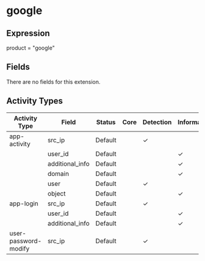 google
======

Expression
----------

product = "google"

Fields
------

There are no fields for this extension.

Activity Types
--------------

| Activity Type        | Field           | Status  | Core | Detection | Informational |
| -------------------- | --------------- | ------- | ---- | --------- | ------------- |
| app-activity         | src_ip          | Default |      | &#10003;  |               |
|                      | user_id         | Default |      |           | &#10003;      |
|                      | additional_info | Default |      |           | &#10003;      |
|                      | domain          | Default |      |           | &#10003;      |
|                      | user            | Default |      | &#10003;  |               |
|                      | object          | Default |      |           | &#10003;      |
| app-login            | src_ip          | Default |      | &#10003;  |               |
|                      | user_id         | Default |      |           | &#10003;      |
|                      | additional_info | Default |      |           | &#10003;      |
| user-password-modify | src_ip          | Default |      | &#10003;  |               |

